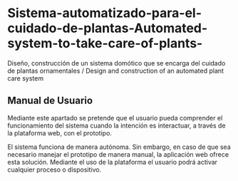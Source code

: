 # Sistema-automatizado-para-el-cuidado-de-plantas-Automated-system-to-take-care-of-plants-
Diseño, construcción de un sistema domótico que se encarga del cuidado de plantas ornamentales / Design and construction of an automated plant care system 

## Manual de Usuario

Mediante este apartado se pretende que el usuario pueda comprender el funcionamiento del sistema cuando la intención es interactuar, a través de la plataforma web, 
con el prototipo.

El sistema funciona de manera autónoma. Sin embargo, en caso de que sea necesario manejar el prototipo de manera manual, la aplicación web ofrece esta solución.
Mediante el uso de la plataforma el usuario podrá activar cualquier proceso o dispositivo.


